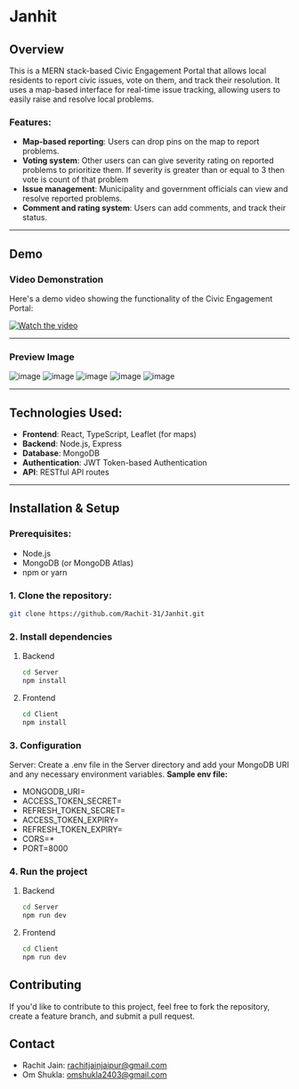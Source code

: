 # Janhit

## Overview
This is a MERN stack-based Civic Engagement Portal that allows local residents to report civic issues, vote on them, and track their resolution. It uses a map-based interface for real-time issue tracking, allowing users to easily raise and resolve local problems.

### Features:
- **Map-based reporting**: Users can drop pins on the map to report problems.
- **Voting system**: Other users can can give severity rating on reported problems to prioritize them. If severity is greater than  or equal to 3 then vote is count of that problem
- **Issue management**: Municipality and government officials can view and resolve reported problems.
- **Comment and rating system**: Users can add comments, and track their status.

---

## Demo

### Video Demonstration
Here's a demo video showing the functionality of the Civic Engagement Portal:

[![Watch the video](https://img.youtube.com/vi/VIDEO_ID/maxresdefault.jpg)](https://www.youtube.com/watch?v=VIDEO_ID)


---

### Preview Image
![image](https://github.com/user-attachments/assets/c76bc122-98c4-4adf-9502-d47b2ee9e2b3)
![image](https://github.com/user-attachments/assets/2369af92-03aa-4c2b-9574-96d1a662fdf8)
![image](https://github.com/user-attachments/assets/fa27ddcd-0081-42f3-87b6-d2a924cd4e83)
![image](https://github.com/user-attachments/assets/be75a3d2-7060-40a0-9356-400a89583cdd)
![image](https://github.com/user-attachments/assets/bffd4cd4-d8e3-4efb-a6a4-57fd35022875)


---

## Technologies Used:
- **Frontend**: React, TypeScript, Leaflet (for maps)
- **Backend**: Node.js, Express
- **Database**: MongoDB
- **Authentication**: JWT Token-based Authentication
- **API**: RESTful API routes

---

## Installation & Setup

### Prerequisites:
- Node.js
- MongoDB (or MongoDB Atlas)
- npm or yarn

### 1. Clone the repository:
```bash
git clone https://github.com/Rachit-31/Janhit.git

```
### 2. Install dependencies
1. Backend
   ```bash
   cd Server
   npm install
   ```
2. Frontend
   ```bash
   cd Client
   npm install
   ```
### 3. Configuration
Server: Create a .env file in the Server directory and add your MongoDB URI and any necessary environment variables.
**Sample env file:**
- MONGODB_URI=
- ACCESS_TOKEN_SECRET=
- REFRESH_TOKEN_SECRET=
- ACCESS_TOKEN_EXPIRY=
- REFRESH_TOKEN_EXPIRY=
- CORS=*
- PORT=8000

### 4. Run the project
1. Backend
   ```bash
   cd Server
   npm run dev
   ```
2. Frontend
   ```bash
   cd Client
   npm run dev
## Contributing
If you'd like to contribute to this project, feel free to fork the repository, create a feature branch, and submit a pull request.

## Contact
- Rachit Jain: rachitjainjaipur@gmail.com
- Om Shukla: omshukla2403@gmail.com
